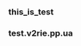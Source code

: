 <html lang="zh-CN"><head>
<meta charset="UTF-8">
<title>nice-test</title>
</head>
  <body>
   <h3>this_is_test</h3>
   <h3>test.v2rie.pp.ua</h3>
  </body>
</html>
